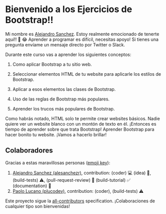 # Bienvenido a los Ejercicios de Bootstrap!!

Mi nombre es [Alejandro Sanchez](https://twitter.com/alesanchezr). Estoy realmente emocionado de tenerte aquí!! 🎉 😂 Aprender a programar es difícil, necesitas apoyo! Si tienes una pregunta envíame un mensaje directo por Twitter o Slack.

Durante este curso vas a aprender los siguientes conceptos:

1. Como aplicar Bootstrap a tu sitio web.

2. Seleccionar elementos HTML de tu website para aplicarle los estilos de Bootstrap.

3. Aplicar a esos elementos las clases de Bootstrap.

4. Uso de las reglas de Bootstrap más populares.

5. Aprender los trucos más populares de Bootstrap.

Como habrás notado, HTML solo te permite crear websites básicos. Nadie quiere ver un website blanco con un montón de texto en él. ¡Entonces es tiempo de aprender sobre que trata Bootstrap! Aprender Bootstrap para hacer bonito tu website. ¡Vamos a hacerlo brillar!

## Colaboradores

Gracias a estas maravillosas personas ([emoji key](https://github.com/kentcdodds/all-contributors#emoji-key)):

1. [Alejandro Sanchez (alesanchezr)](https://github.com/alesanchezr), contribution: (coder) 💻 (idea) 🤔, (build-tests) ⚠️, (pull-request-review) 👀 (build-tutorial) ✅ (documentation) 📖
2. [Paolo Lucano (plucodev)](https://github.com/plucodev), contribution: (coder), (build-tests) ⚠️

Este proyecto sigue la [all-contributors](https://github.com/kentcdodds/all-contributors) specification. ¡Colaboraciones de cualquier tipo son bienvenidas!
